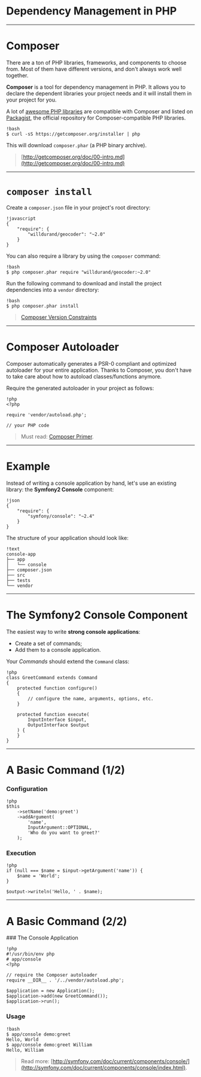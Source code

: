 # Dependency Management in PHP

---

# Composer

There are a ton of PHP libraries, frameworks, and components to choose from.
Most of them have different versions, and don't always work well together.

**Composer** is a tool for dependency management in PHP. It allows you to declare
the dependent libraries your project needs and it will install them in your
project for you.

A lot of [awesome PHP libraries](https://github.com/ziadoz/awesome-php) are
compatible with Composer and listed on [Packagist](http://packagist.org/), the
official repository for Composer-compatible PHP libraries.

    !bash
    $ curl -sS https://getcomposer.org/installer | php

This will download `composer.phar` (a PHP binary archive).

> [http://getcomposer.org/doc/00-intro.md](http://getcomposer.org/doc/00-intro.md)

---

# `composer install`

Create a `composer.json` file in your project's root directory:

    !javascript
    {
        "require": {
            "willdurand/geocoder": "~2.0"
        }
    }

You can also require a library by using the `composer` command:

    !bash
    $ php composer.phar require "willdurand/geocoder:~2.0"

Run the following command to download and install the project dependencies into
a `vendor` directory:

    !bash
    $ php composer.phar install

> [Composer Version
Constraints](https://igor.io/2013/01/07/composer-versioning.html)

---

# Composer Autoloader

Composer automatically generates a PSR-0 compliant and optimized autoloader for
your entire application. Thanks to Composer, you don't have to take care about
how to autoload classes/functions anymore.

Require the generated autoloader in your project as follows:

    !php
    <?php

    require 'vendor/autoload.php';

    // your PHP code


> Must read: [Composer Primer](http://daylerees.com/composer-primer).

---

# Example

Instead of writing a console application by hand, let's use an existing library:
the **Symfony2 Console** component:

    !json
    {
        "require": {
            "symfony/console": "~2.4"
        }
    }

The structure of your application should look like:

    !text
    console-app
    ├── app
    │   └── console
    ├── composer.json
    ├── src
    ├── tests
    └── vendor

---

# The Symfony2 Console Component

The easiest way to write **strong console applications**:

* Create a set of commands;
* Add them to a console application.

Your _Commands_ should extend the `Command` class:

    !php
    class GreetCommand extends Command
    {
        protected function configure()
        {
            // configure the name, arguments, options, etc.
        }

        protected function execute(
            InputInterface $input,
            OutputInterface $output
        ) {
        }
    }

---

# A Basic Command (1/2)

### Configuration

    !php
    $this
        ->setName('demo:greet')
        ->addArgument(
            'name',
            InputArgument::OPTIONAL,
            'Who do you want to greet?'
        );


### Execution

    !php
    if (null === $name = $input->getArgument('name')) {
        $name = 'World';
    }

    $output->writeln('Hello, ' . $name);

---

# A Basic Command (2/2)

### The Console Application

    !php
    #!/usr/bin/env php
    # app/console
    <?php

    // require the Composer autoloader
    require __DIR__ . '/../vendor/autoload.php';

    $application = new Application();
    $application->add(new GreetCommand());
    $application->run();

### Usage

    !bash
    $ app/console demo:greet
    Hello, World
    $ app/console demo:greet William
    Hello, William

> Read more:
[http://symfony.com/doc/current/components/console/](http://symfony.com/doc/current/components/console/index.html).
